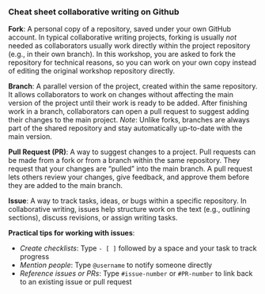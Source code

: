 ### Cheat sheet collaborative writing on Github

**Fork**: A personal copy of a repository, saved under your own GitHub account. In typical collaborative writing projects, forking is usually *not* needed as collaborators usually work directly within the project repository (e.g., in their own branch). In this workshop, you are asked to fork the repository for technical reasons, so you can work on your own copy instead of editing the original workshop repository directly.

**Branch**: A parallel version of the project, created within the same repository. It allows collaborators to work on changes without affecting the main version of the project until their work is ready to be added. After finishing work in a branch, collaborators can open a pull request to suggest adding their changes to the main project. *Note*: Unlike forks, branches are always part of the shared repository and stay automatically up-to-date with the main version.

**Pull Request (PR)**: A way to suggest changes to a project. Pull requests can be made from a fork or from a branch within the same repository. They request that your changes are “pulled” into the main branch. A pull request lets others review your changes, give feedback, and approve them before they are added to the main branch.

**Issue**: A way to track tasks, ideas, or bugs within a specific repository. In collaborative writing, issues help structure work on the text (e.g., outlining sections), discuss revisions, or assign writing tasks.

**Practical tips for working with issues**: 

- *Create checklists*: Type `- [ ]` followed by a space and your task to track progress 
- *Mention people*: Type `@username` to notify someone directly
- *Reference issues or PRs*: Type `#issue-number` or `#PR-number` to link back to an existing issue or pull request

